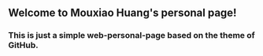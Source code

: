 ## Welcome to Mouxiao Huang's personal page!

### This is just a simple web-personal-page based on the theme of GitHub.
